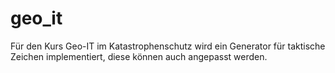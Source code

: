 # geo_it
Für den Kurs Geo-IT im Katastrophenschutz wird ein Generator für taktische Zeichen implementiert, diese können auch angepasst werden.
